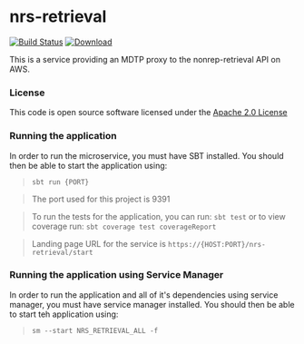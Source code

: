 # nrs-retrieval

[![Build Status](https://travis-ci.org/hmrc/nrs-retrieval.svg)](https://travis-ci.org/hmrc/nrs-retrieval) [ ![Download](https://api.bintray.com/packages/hmrc/releases/nrs-retrieval/images/download.svg) ](https://bintray.com/hmrc/releases/nrs-retrieval/_latestVersion)

This is a service providing an MDTP proxy to the nonrep-retrieval API on AWS.

### License

This code is open source software licensed under the [Apache 2.0 License]("http://www.apache.org/licenses/LICENSE-2.0.html")


### Running the application

In order to run the microservice, you must have SBT installed. You should then be able to start the application using:

> ```sbt run {PORT}```

> The port used for this project is 9391

> To run the tests for the application, you can run: ```sbt test```
> or to view coverage run: ```sbt coverage test coverageReport```

> Landing page URL for the service is ```https://{HOST:PORT}/nrs-retrieval/start```

### Running the application using Service Manager

In order to run the application and all of it's dependencies using service manager, you must have service manager installed.
You should then be able to start teh application using:

> ```sm --start NRS_RETRIEVAL_ALL -f```
